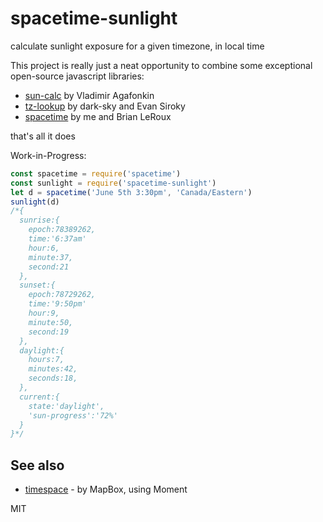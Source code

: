 # spacetime-sunlight
calculate sunlight exposure for a given timezone, in local time

This project is really just a neat opportunity to combine some exceptional open-source javascript libraries:

* [sun-calc](https://github.com/mourner/suncalc) by Vladimir Agafonkin
* [tz-lookup](https://github.com/darkskyapp/tz-lookup/) by dark-sky and Evan Siroky
* [spacetime](https://github.com/spencermountain/spacetime) by me and Brian LeRoux

that's all it does


Work-in-Progress:
```js
const spacetime = require('spacetime')
const sunlight = require('spacetime-sunlight')
let d = spacetime('June 5th 3:30pm', 'Canada/Eastern')
sunlight(d)
/*{
  sunrise:{
    epoch:78389262,
    time:'6:37am'
    hour:6,
    minute:37,
    second:21
  },
  sunset:{
    epoch:78729262,
    time:'9:50pm'
    hour:9,
    minute:50,
    second:19
  },
  daylight:{
    hours:7,
    minutes:42,
    seconds:18,
  },
  current:{
    state:'daylight',
    'sun-progress':'72%'
  }
}*/
```

## See also
* [timespace](https://github.com/mapbox/timespace) - by MapBox, using Moment

MIT
